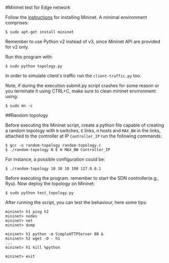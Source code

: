 #Mininet test for Edge network

Follow the [instructions](http://mininet.org/download/) for installing Mininet.
A minimal environment comprises:
    
    $ sudo apt-get install mininet 

Remember to use Python v2 instead of v3, since Mininet API are provided for v2 only.

Run this program with:
    
    $ sudo python topology.py
       
In order to simulate client's traffic run the `client-traffic.py` too.

Note, if during the execution submit.py script crashes for some reason or you terminate it using CTRL+C, 
make sure to clean mininet environment using:

    $ sudo mn -c
    
    
##Random topology

Before executing the Mininet script, create a python file capable of creating a 
random topology with `N` switches, `E` links, `H` hosts and `MAX_BW` in the links, 
attached to the controller at IP `Controller_IP`
run the following commands:

    $ gcc -o random-topology random-topology.c
    $ ./random-topology N E H MAX_BW Controller_IP
    
For instance, a possible configuration could be:

    $ ./random-topology 10 10 10 100 127.0.0.1
    
Before executing the program. remember to start the SDN controller(e.g., Ryu).
Now deploy the topology on Mininet:

    $ sudo python test_topology.py
    
After running the script, you can test the behaviour, here some tips:

    mininet> h1 ping h2
    mininet> nodes
    mininet> net
    mininet> dump
    
    mininet> h1 python -m SimpleHTTPServer 80 &
    mininet> h2 wget -O - h1
    ...
    mininet> h1 kill %python
    
    mininet> exit
